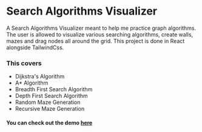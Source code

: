 <h1>Search Algorithms Visualizer</h1>

A Search Algorithms Visualizer meant to help me practice graph algorithms. The user is allowed to visualize various searching algorithms, create walls, mazes and drag nodes all around the grid. This project is done in React alongside TailwindCss.
<h3>This covers</h3>
<ul>
<li>Dijkstra's Algorithm</li>
<li>A* Algorithm</li>
<li>Breadth First Search Algorithm</li>
<li>Depth First Search Algorithm</li>
<li>Random Maze Generation</li>
<li>Recursive Maze Generation</li>
</ul>

<h4>You can check out the demo <a target='_blank' href="https://search-algos-visualizer.vercel.app/">here</a></h4>
